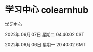# 学习中心 colearnhub
[学习中心](http://59.174.27.195:56308/colearnhub/)

2022年 06月 07日 星期二 04:40:02 CST

2022年 06月 06日 星期一 20:40:02 GMT
